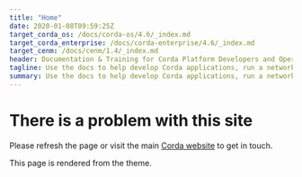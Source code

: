 ```yaml
---
title: "Home"
date: 2020-01-08T09:59:25Z
target_corda_os: /docs/corda-os/4.6/_index.md
target_corda_enterprise: /docs/corda-enterprise/4.6/_index.md
target_cenm: /docs/cenm/1.4/_index.md
header: Documentation & Training for Corda Platform Developers and Operators
tagline: Use the docs to help develop Corda applications, run a network, and operate enterprise-level tools for your business. New to Corda? Find our tutorials and begin your journey to becoming a Corda blockchain specialist today.
summary: Use the docs to help develop Corda applications, run a network, and operate enterprise-level tools for your business. New to Corda? Find our tutorials and begin your journey to becoming a Corda blockchain specialist today.
---
```


# There is a problem with this site

Please refresh the page or visit the main [Corda website](https://www.corda.net) to get in touch.

This page is rendered from the theme.
